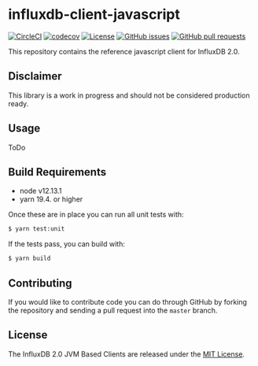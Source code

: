 # influxdb-client-javascript

[![CircleCI](https://circleci.com/gh/sranka/influxdb-client-js.svg?style=svg)](https://circleci.com/gh/sranka/influxdb-client-js)
[![codecov](https://codecov.io/gh/sranka/influxdb-client-js/branch/master/graph/badge.svg)](https://codecov.io/gh/sranka/influxdb-client-js)
[![License](https://img.shields.io/github/license/sranka/influxdb-client-js.svg)](https://github.com/sranka/influxdb-client-js/blob/master/LICENSE)
[![GitHub issues](https://img.shields.io/github/issues-raw/sranka/influxdb-client-js.svg)](https://github.com/sranka/influxdb-client-js/issues)
[![GitHub pull requests](https://img.shields.io/github/issues-pr-raw/sranka/influxdb-client-js.svg)](https://github.com/sranka/influxdb-client-js/pulls)

This repository contains the reference javascript client for InfluxDB 2.0.

## Disclaimer

This library is a work in progress and should not be considered production ready.

## Usage

ToDo

## Build Requirements

- node v12.13.1
- yarn 19.4. or higher

Once these are in place you can run all unit tests with:

```bash
$ yarn test:unit
```

If the tests pass, you can build with:

```bash
$ yarn build
```

## Contributing

If you would like to contribute code you can do through GitHub by forking the repository and sending a pull request into the `master` branch.

## License

The InfluxDB 2.0 JVM Based Clients are released under the [MIT License](https://opensource.org/licenses/MIT).
